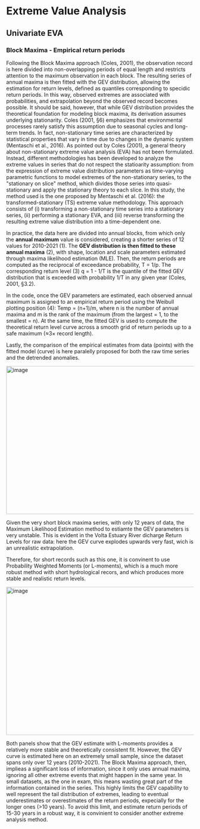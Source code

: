 # Extreme Value Analysis
## Univariate EVA
### Block Maxima - Empirical return periods
Following the Block Maxima approach (Coles, 2001), the observation record is here divided into non-overlapping periods of equal length and restricts attention to the maximum observation in each block. The resulting series of annual maxima is then fitted with the GEV distribution, allowing the estimation for return levels, defined as quantiles corresponding to specidic return periods. In this way, observed extremes are associated with probabilities, and extrapolation beyond the observed record becomes possible. It should be said, however, that while GEV distribution provides the theoretical foundation for modeling block maxima, its derivation assumes underlying stationarity. Coles (2001, §6) emphasizes that environmental processes rarely satisfy this assumption due to seasonal cycles and long-term trends. In fact, non-stationary time series are characterized by statistical properties that vary in time due to changes in the dynamic system (Mentaschi et al., 2016). As pointed out by Coles (2001), a general theory about non-stationary extreme value analysis (EVA) has not been formulated. Instead, different methodologies has been developed to analyze the extreme values in series that do not respect the statioarity assumption: from the expression of extreme value distribution parameters as time-varying parametric functions to model extremes of the non-stationary series, to the "stationary on slice" method, which divides those series into quasi-stationary and apply the stationary theory to each slice. In this study, the method used is the one proposed by Mentaschi et al. (2016): the transformed-stationary (TS) extreme value methodology. This approach consists of (i) transforming a non-stationary time series into a stationary series, (ii) performing a stationary EVA, and (iii) reverse transforming the resulting extreme value distribution into a time-dependent one.

In practice, the data here are divided into annual blocks, from which only the **annual maximum** value is considered, creating a shorter series of 12 values for 2010-2021 (1). The **GEV distribution is then fitted to these annual maxima** (2), with shape, location and scale parameters estimated through maxima likelihood estimation (MLE). Then, the return periods are computed as the reciprocal of exceedance probability, T = 1/p. The corresponding return level (3) q = 1 - 1/T is the quantile of the fitted GEV distribution that is exceeded with probability 1/T in any given year (Coles, 2001, §3.2).

In the code, once the GEV parameters are estimated, each observed annual maximum is assigned to an empirical return period using the Weibull plotting position (4): Temp = (n+1)/m, where n is the number of annual maxima and m is the rank of the maximum (from the largest = 1, to the smallest = n). At the same time, the fitted GEV is used to compute the theoretical return level curve across a smooth grid of return periods up to a safe maximum (≈3× record length).

Lastly, the comparison of the empirical estimates from data (points) with the fitted model (curve) is here paralelly proposed for both the raw time series and the detrended anomalies.

<img width="1189" height="397" alt="image" src="https://github.com/user-attachments/assets/fc2fe1f1-1c93-4fab-9226-33164c1d9611" />

Given the very short block maxima series, with only 12 years of data, the Maximum Likelihood Estimation method to estiamte the GEV parameters is very unstable. This is evident in the Volta Estuary River dicharge Return Levels for raw data: here the GEV curve explodes upwards very fast, wich is an unrealistic extrapolation.

Therefore, for short records such as this one, it is convinent to use Probability Weighted Moments (or L-moments), which is a much more robust method with short hydrological recors, and which produces more stable and realistic return levels.

<img width="1189" height="397" alt="image" src="https://github.com/user-attachments/assets/a7865918-9a89-4b51-9331-5a8f6075a972" />

Both panels show that the GEV estimate with L-moments provides a relatively more stable and theoretically consistent fit. However, the GEV curve is estimated here on an extremely small sample, since the dataset spans only over 12 years (2010-2021). The Block Maxima approach, then, implieas a significant loss of information, since it only uses annual maxima, ignoring all other extreme events that might happen in the same year. In small datasets, as the one in exam, this means wasting great part of the information contained in the series. This highly limits the GEV capability to well represent the tail distribution of extremes, leading to eventual underestimates or overestimates of the return periods, expecially for the longer ones (>10 years). To avoid this limit, and estimate return periods of 15-30 years in a robust way, it is convinient to consider another extreme analysis method.
